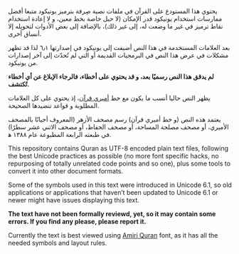 يحتوي هذا المستودع على القرآن في ملفات نصية صِرفة بترميز يونيكود متبعا أفضل
ممارسات استخدام يونيكود قدر الإمكان (لا حيل خاصة بخط معين، و لا إعادة استخدام نقاط
ترميز في غير ما وضعت له، إلى غير ذلك)، بالإضافة إلى بعض الأدوات لتحويله إلا أنساق
أخرى.

بعد العلامات المستخدمة في هذا النص أضيفت إلى يونيكود في إصدارتها ٦٫١ لذا قد تظهر
مشكلات في عرض هذا النص في البرمجيات القديمة أو التي لم تُحدّث إلى آخر إصدارات من
يونيكود.

**لم يدقق هذا النص رسميًا بعد، و قد يحتوي على أخطاء، فالرجاء الإبلاغ عن أي أخطاء
تُكتشف.**

يظهر النص حاليا أنسب ما يكون مع خط [أميري قرآن][Amiri Quran]، إذ يحتوي على كل
العلامات المطلوبة و قواعد تنضيدها الصحيحة.

يعتمد هذه النص (و خط أميري قرآن) رسم مصحف الأزهر (المعروف أحيانًا بالمصحف الأميري،
أو مصحف مصلحة المساحة، أو مصحف الحفاظ، أو مصحف الاثني عشر سطرًا) في طبعته الرابعة
المطبوعة عام ١٣٨٨ ه‍.

This repository contains Quran as UTF-8 encoded plain text files, following the
best Unicode practices as possible (no more font specific hacks, no repurposing
of totally unrelated code points and so one), plus some tools to convert it
into other document formats.

Some of the symbols used in this text were introduced in Unicode 6.1, so old
applications or applications that haven’t been updated to Unicode 6.1 or newer
might have issues displaying this text.

**The text have not been formally reviewd, yet, so it may contain some errors.
If you find any please, please report it.**

Currently the text is best viewed using [Amiri Quran] font, as it has all the
needed symbols and layout rules.

[Amiri Quran]: http://www.amirifont.org
